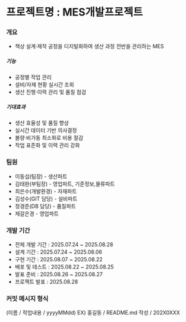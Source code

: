 # 프로젝트명 : MES개발프로젝트
### 개요
- 책상 설계·제작 공정을 디지털화하여 생산 과정 전반을 관리하는 MES
##### 기능
- 공정별 작업 관리
- 설비/자재 현황 실시간 조회
- 생산 진행·이력 관리 및 품질 점검

##### 기대효과
- 생산 효율성 및 품질 향상
- 실시간 데이터 기반 의사결정 
- 불량·비가동 최소화로 비용 절감
- 작업 표준화 및 이력 관리 강화


### 팀원
- 이동섭(팀장) - 생산파트
- 김태완(부팀장) - 영업파트, 기준정보,물류파트
- 최은수(개발환경) -  자재파트
- 김성수(GIT 담당) - 설비파트 
- 정경준(DB 담당) - 품질파트 
- 제갈은경 - 영업파트
### 개발 기간
- 전체 개발 기간 : 2025.07.24 ~ 2025.08.28
- 설계 기간 : 2025.07.24 ~ 2025.08.06
- 구현 기간 : 2025.08.07 ~ 2025.08.22
- 배포 및 테스트 : 2025.08.22 ~ 2025.08.25
- 발표 준비 : 2025.08.26 ~ 2025.08.27
- 프로젝트 발표 : 2025.08.28
### 커밋 메시지 형식
(이름 / 작업내용 / yyyyMMdd)
EX) 홍길동 / README.md 작성 / 202X0XXX
